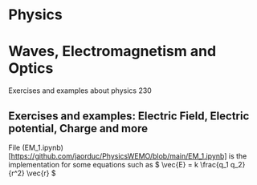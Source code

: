 # Physics 
# Waves, Electromagnetism and Optics

Exercises and examples about physics 230

## Exercises and examples: Electric Field, Electric potential, Charge and more

File (EM_1.ipynb)[https://github.com/jaorduc/PhysicsWEMO/blob/main/EM_1.ipynb] is the implementation for some 
equations such as
$
\vec{E} = k \frac{q_1 q_2}{r^2} \vec{r}
$
